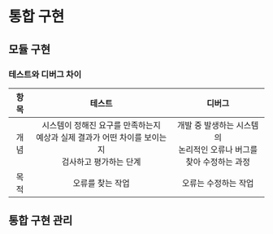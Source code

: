 # 통합 구현

## 모듈 구현

### 테스트와 디버그 차이
| 항목 |                                                  테스트                                                  |                                   디버그                                    |
|:----:|:--------------------------------------------------------------------------------------------------------:|:---------------------------------------------------------------------------:|
| 개념 | 시스템이 정해진 요구를 만족하는지 <br>예상과 실제 결과가 어떤 차이를 보이는지 <br>검사하고 평가하는 단계 | 개발 중 발생하는 시스템의 <br>논리적인 오류나 버그를 <br>찾아 수정하는 과정 |
| 목적 |                                             오류를 찾는 작업                                             |                            오류는 수정하는 작업                             |

## 통합 구현 관리
